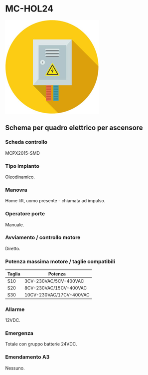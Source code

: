 # MC-HOL24
![electric_panel_icon](res/el_icon_4.jpg)
## Schema per quadro elettrico per ascensore

### Scheda controllo
MCPX2015-SMD

### Tipo impianto
Oleodinamico.

### Manovra
Home lift, uomo presente - chiamata ad impulso.

### Operatore porte
Manuale.

### Avviamento / controllo motore
Diretto.

### Potenza massima motore / taglie compatibili

Taglia|Potenza
---|---
S10|3CV-230VAC/5CV-400VAC
S20|8CV-230VAC/15CV-400VAC
S30|10CV-230VAC/17CV-400VAC

### Allarme
12VDC.

### Emergenza
Totale con gruppo batterie 24VDC.

### Emendamento A3
Nessuno.
